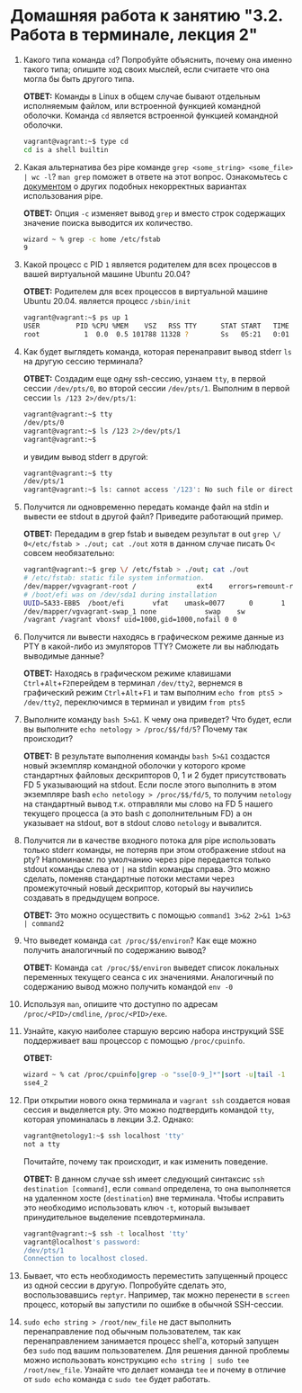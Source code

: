 # Домашняя работа к занятию "3.2. Работа в терминале, лекция 2"

1. Какого типа команда `cd`? Попробуйте объяснить, почему она именно такого типа; опишите ход своих мыслей, если считаете что она могла бы быть другого типа.  

    __ОТВЕТ:__ Команды в Linux в общем случае бывают отдельным исполняемым файлом, или встроенной функцией командной оболочки. Команда `cd` является встроенной функцией командной оболочки.
    ```bash
    vagrant@vagrant:~$ type cd
    cd is a shell builtin
    ```
1. Какая альтернатива без pipe команде `grep <some_string> <some_file> | wc -l`? `man grep` поможет в ответе на этот вопрос. Ознакомьтесь с [документом](http://www.smallo.ruhr.de/award.html) о других подобных некорректных вариантах использования pipe.  

    __ОТВЕТ:__ Опция `-c` изменяет вывод `grep` и вместо строк содержащих значение поиска выводится их количество.
    ```bash
    wizard ~ % grep -c home /etc/fstab
    9
    ```
1. Какой процесс с PID `1` является родителем для всех процессов в вашей виртуальной машине Ubuntu 20.04?  

    __ОТВЕТ:__ Родителем для всех процессов в виртуальной машине Ubuntu 20.04. является процесс `/sbin/init`
    ```bash
    vagrant@vagrant:~$ ps up 1
    USER         PID %CPU %MEM    VSZ   RSS TTY      STAT START   TIME COMMAND
    root           1  0.0  0.5 101788 11328 ?        Ss   05:21   0:01 /sbin/init
    ```
1. Как будет выглядеть команда, которая перенаправит вывод stderr `ls` на другую сессию терминала?  

    __ОТВЕТ:__ Создадим еще одну ssh-сессию, узнаем `tty`, в первой сессии `/dev/pts/0`, во второй сессии `/dev/pts/1`. Выполним в первой сессии `ls /123 2>/dev/pts/1`:
    ```bash
    vagrant@vagrant:~$ tty
    /dev/pts/0
    vagrant@vagrant:~$ ls /123 2>/dev/pts/1
    vagrant@vagrant:~$
    ```
    и увидим вывод stderr в другой:
    ```bash
    vagrant@vagrant:~$ tty
    /dev/pts/1
    vagrant@vagrant:~$ ls: cannot access '/123': No such file or directory
    ```
1. Получится ли одновременно передать команде файл на stdin и вывести ее stdout в другой файл? Приведите работающий пример.  

    __ОТВЕТ:__ Передадим в grep fstab и выведем результат в out `grep \/ 0</etc/fstab > ./out; cat ./out` хотя в данном случае писать 0< совсем необязательно:
    ```bash
    vagrant@vagrant:~$ grep \/ /etc/fstab > ./out; cat ./out
    # /etc/fstab: static file system information.
    /dev/mapper/vgvagrant-root /               ext4    errors=remount-ro 0       1
    # /boot/efi was on /dev/sda1 during installation
    UUID=5A33-EBB5  /boot/efi       vfat    umask=0077      0       1
    /dev/mapper/vgvagrant-swap_1 none            swap    sw              0       0
    /vagrant /vagrant vboxsf uid=1000,gid=1000,nofail 0 0
    ```
1. Получится ли вывести находясь в графическом режиме данные из PTY в какой-либо из эмуляторов TTY? Сможете ли вы наблюдать выводимые данные?  

    __ОТВЕТ:__ Находясь в графическом режиме клавишами `Ctrl`+`Alt`+`F2`перейдем в терминал `/dev/tty2`, вернемся в графический режим `Ctrl`+`Alt`+`F1` и там выполним `echo from pts5 > /dev/tty2`, переключимся в терминал и увидим `from pts5`

1. Выполните команду `bash 5>&1`. К чему она приведет? Что будет, если вы выполните `echo netology > /proc/$$/fd/5`? Почему так происходит?  

    __ОТВЕТ:__ В результате выполнения команды `bash 5>&1` создастся новый экземпляр командной оболочки у которого кроме стандартных файловых дескрипторов 0, 1 и 2 будет присутствовать FD 5 указывающий на stdout. Если после этого выполнить в этом экземпляре bash `echo netology > /proc/$$/fd/5`, то получим `netology` на стандартный вывод т.к. отправляли мы слово на FD 5 нашего текущего процесса (а это bash с дополнительным FD) а он указывает на stdout, вот в stdout слово `netology` и вывалится.
    
1. Получится ли в качестве входного потока для pipe использовать только stderr команды, не потеряв при этом отображение stdout на pty? Напоминаем: по умолчанию через pipe передается только stdout команды слева от `|` на stdin команды справа.
Это можно сделать, поменяв стандартные потоки местами через промежуточный новый дескриптор, который вы научились создавать в предыдущем вопросе.  

    __ОТВЕТ:__ Это можно осуществить с помощью `command1 3>&2 2>&1 1>&3 | command2`
    
1. Что выведет команда `cat /proc/$$/environ`? Как еще можно получить аналогичный по содержанию вывод?  

    __ОТВЕТ:__ Команда `cat /proc/$$/environ` выведет список локальных переменных текущего сеанса с их значениями. Аналогичный по содержанию вывод можно получить командой `env -0`
    
1. Используя `man`, опишите что доступно по адресам `/proc/<PID>/cmdline`, `/proc/<PID>/exe`.
1. Узнайте, какую наиболее старшую версию набора инструкций SSE поддерживает ваш процессор с помощью `/proc/cpuinfo`.  

    __ОТВЕТ:__
    ```bash
    wizard ~ % cat /proc/cpuinfo|grep -o "sse[0-9_]*"|sort -u|tail -1
    sse4_2
    ```
1. При открытии нового окна терминала и `vagrant ssh` создается новая сессия и выделяется pty. Это можно подтвердить командой `tty`, которая упоминалась в лекции 3.2. Однако:

    ```bash
	vagrant@netology1:~$ ssh localhost 'tty'
	not a tty
    ```
	Почитайте, почему так происходит, и как изменить поведение.  

    __ОТВЕТ:__ В данном случае ssh имеет следующий синтаксис `ssh destination [command]`, если `command` определена, то она выполняется на удаленном хосте (`destination`) вне терминала. Чтобы исправить это необходимо использовать ключ `-t`, который вызывает принудительное выделение псевдотерминала.
    ```bash
    vagrant@vagrant:~$ ssh -t localhost 'tty'
    vagrant@localhost's password:
    /dev/pts/1
    Connection to localhost closed.
    ```
1. Бывает, что есть необходимость переместить запущенный процесс из одной сессии в другую. Попробуйте сделать это, воспользовавшись `reptyr`. Например, так можно перенести в `screen` процесс, который вы запустили по ошибке в обычной SSH-сессии.
1. `sudo echo string > /root/new_file` не даст выполнить перенаправление под обычным пользователем, так как перенаправлением занимается процесс shell'а, который запущен без `sudo` под вашим пользователем. Для решения данной проблемы можно использовать конструкцию `echo string | sudo tee /root/new_file`. Узнайте что делает команда `tee` и почему в отличие от `sudo echo` команда с `sudo tee` будет работать.
